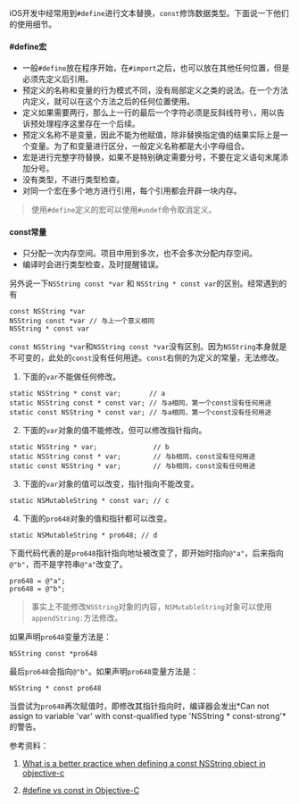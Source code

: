 iOS开发中经常用到`#define`进行文本替换，`const`修饰数据类型。下面说一下他们的使用细节。
#### #define宏
- 一般`#define`放在程序开始，在`#import`之后，也可以放在其他任何位置，但是必须先定义后引用。
- 预定义的名称和变量的行为模式不同，没有局部定义之类的说法。在一个方法内定义，就可以在这个方法之后的任何位置使用。
- 定义如果需要两行，那么上一行的最后一个字符必须是反斜线符号`\`，用以告诉预处理程序这里存在一个后续。
- 预定义名称不是变量，因此不能为他赋值，除非替换指定值的结果实际上是一个变量。为了和变量进行区分，一般定义名称都是大小字母组合。
- 宏是进行完整字符替换，如果不是特别确定需要分号，不要在定义语句末尾添加分号。
- 没有类型，不进行类型检查。
- 对同一个宏在多个地方进行引用，每个引用都会开辟一块内存。

> 使用`#define`定义的宏可以使用`#undef`命令取消定义。

#### const常量
- 只分配一次内存空间。项目中用到多次，也不会多次分配内存空间。
- 编译时会进行类型检查，及时提醒错误。

另外说一下`NSString const *var` 和 `NSString * const var`的区别。经常遇到的有

``` 
const NSString *var	
NSString const *var // 与上一个意义相同
NSString * const var 
```
`const NSString *var`和`NSString const *var`没有区别。因为`NSString`本身就是不可变的，此处的`const`没有任何用途。`const`右侧的为定义的常量，无法修改。

1. 下面的`var`不能做任何修改。

```
static NSString * const var;       // a
static NSString const * const var; // 与a相同，第一个const没有任何用途
static const NSString * const var; // 与a相同，第一个const没有任何用途
```

2. 下面的`var`对象的值不能修改，但可以修改指针指向。

```
static NSString * var;              // b
static NSString const * var;        // 与b相同，const没有任何用途
static const NSString * var;        // 与b相同，const没有任何用途
```

3. 下面的`var`对象的值可以改变，指针指向不能改变。

```
static NSMutableString * const var; // c
```

4. 下面的`pro648`对象的值和指针都可以改变。

```
static NSMutableString * pro648; // d
```

下面代码代表的是`pro648`指针指向地址被改变了，即开始时指向`@"a"`，后来指向`@"b"`，而不是字符串`@"a"`改变了。

```
pro648 = @"a";
pro648 = @"b";
```

> 事实上不能修改`NSString`对象的内容，`NSMutableString`对象可以使用`appendString:`方法修改。

如果声明`pro648`变量方法是：

```
NSString const *pro648
```

最后`pro648`会指向`@"b"`。如果声明`pro648`变量方法是：

```
NSString * const pro648
```

当尝试为`pro648`再次赋值时，即修改其指针指向时，编译器会发出*Can not assign to variable 'var' with const-qualified type 'NSString * const-strong'*的警告。

参考资料：

1. [What is a better practice when defining a const NSString object in objective-c](https://stackoverflow.com/questions/30000641/what-is-a-better-practice-when-defining-a-const-nsstring-object-in-objective-c)

2. [#define vs const in Objective-C](https://stackoverflow.com/questions/11153156/define-vs-const-in-objective-c)
